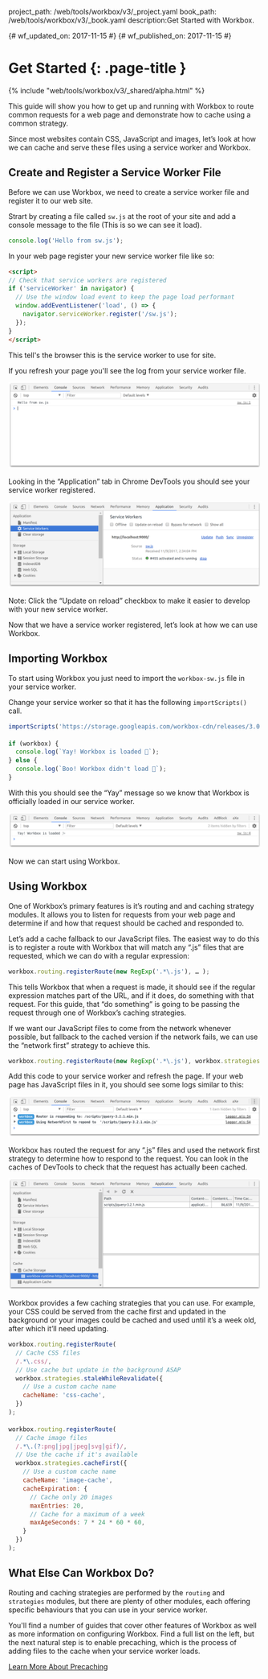 project_path: /web/tools/workbox/v3/_project.yaml
book_path: /web/tools/workbox/v3/_book.yaml
description:Get Started with Workbox.

{# wf_updated_on: 2017-11-15 #}
{# wf_published_on: 2017-11-15 #}

# Get Started {: .page-title }

{% include "web/tools/workbox/v3/_shared/alpha.html" %}

This guide will show you how to get up and running with Workbox to route
common requests for a web page and demonstrate how to cache using a common
strategy.

Since most websites contain CSS, JavaScript and images, let’s look at how we
can cache and serve these files using a service worker and Workbox.

## Create and Register a Service Worker File

Before we can use Workbox, we need to create a service worker file and
register it to our web site.

Strart by creating a file called `sw.js` at the root of your site and add a
console message to the file (This is so we can see it load).

```javascript
console.log('Hello from sw.js');
```

In your web page register your new service worker file like so:

```html
<script>
// Check that service workers are registered
if ('serviceWorker' in navigator) {
  // Use the window load event to keep the page load performant
  window.addEventListener('load', () => {
    navigator.serviceWorker.register('/sw.js');
  });
}
</script>
```

This tell's the browser this is the service worker to use for site.

If you refresh your page you'll see the log from your service worker file.

![Console message from sw.js in DevTools](../images/guides/get-started/hello-console.png)

Looking in the “Application” tab in Chrome DevTools you should see your service
worker registered.

![Application Tab displaying a registered service worker.](../images/guides/get-started/application-tab.png)

Note: Click the “Update on reload” checkbox to make it easier to develop with
your new service worker.

Now that we have a service worker registered, let’s look at how we can use
Workbox.

## Importing Workbox

To start using Workbox you just need to import the `workbox-sw.js` file in your
service worker.

Change your service worker so that it has the following `importScripts()` call.

```javascript
importScripts('https://storage.googleapis.com/workbox-cdn/releases/3.0.0-alpha.24/workbox-sw.js');

if (workbox) {
  console.log(`Yay! Workbox is loaded 🎉`);
} else {
  console.log(`Boo! Workbox didn't load 😬`);
}
```

With this you should see the “Yay” message so we know that Workbox is
officially loaded in our service worker.

![DevTools screenshot of Workbox loading in a service worker.](../images/guides/get-started/yay-loaded.png)

Now we can start using Workbox.

## Using Workbox

One of Workbox’s primary features is it’s routing and and caching strategy
modules. It allows you to listen for requests from your web page and determine
if and how that request should be cached and responded to.

Let’s add a cache fallback to our JavaScript files. The easiest way to do this
is to register a route with Workbox that will match any “.js” files that are
requested, which we can do with a regular expression:

```javascript
workbox.routing.registerRoute(new RegExp('.*\.js'), … );
```

This tells Workbox that when a request is made, it should see if the regular
expression matches part of the URL, and if it does, do something with that
request. For this guide, that “do something” is going to be passing the request
through one of Workbox’s caching strategies.

If we want our JavaScript files to come from the network whenever possible,
but fallback to the cached version if the network fails, we can use the
“network first” strategy to achieve this.

```javascript
workbox.routing.registerRoute(new RegExp('.*\.js'), workbox.strategies.networkFirst());
```

Add this code to your service worker and refresh the page. If your web page
has JavaScript files in it, you should see some logs similar to this:

![Example console logs from routing a JavaScript file.](../images/guides/get-started/routing-example.png)

Workbox has routed the request for any “.js” files and used the network first
strategy to determine how to respond to the request. You can look in the
caches of DevTools to check that the request has actually been cached.

![Example of a JavaScript file being cached.](../images/guides/get-started/cached-request.png)

Workbox provides a few caching strategies that you can use. For example, your
CSS could be served from the cache first and updated in the background or your
images could be cached and used until it’s a week old, after which it’ll need
updating.

```javascript
workbox.routing.registerRoute(
  // Cache CSS files
  /.*\.css/,
  // Use cache but update in the background ASAP
  workbox.strategies.staleWhileRevalidate({
    // Use a custom cache name
    cacheName: 'css-cache',
  })
);

workbox.routing.registerRoute(
  // Cache image files
  /.*\.(?:png|jpg|jpeg|svg|gif)/,
  // Use the cache if it's available
  workbox.strategies.cacheFirst({
    // Use a custom cache name
    cacheName: 'image-cache',
    cacheExpiration: {
      // Cache only 20 images
      maxEntries: 20,
      // Cache for a maximum of a week
      maxAgeSeconds: 7 * 24 * 60 * 60,
    }
  })
);
```

## What Else Can Workbox Do?

Routing and caching strategies are performed by the `routing` and
`strategies` modules, but there are plenty of other modules, each offering
specific behaviours that you can use in your service worker.

You'll find a number of guides that cover other features of Workbox as well
as more information on configuring Workbox. Find a full list on the left, but
the next natural step is to enable precaching, which is the process of adding
files to the cache when your service worker loads.

<a href="./how-to-precache-files" class="button">Learn More About Precaching</a>
